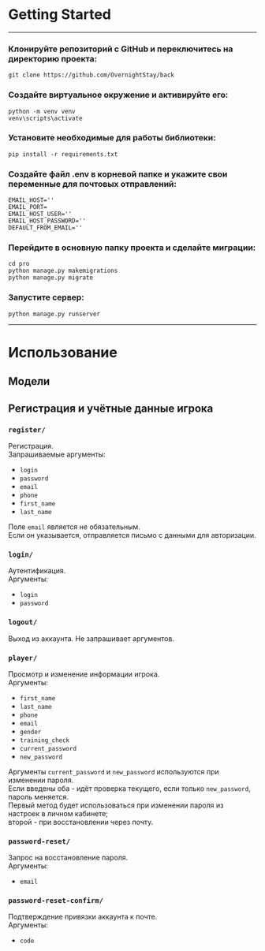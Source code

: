 # Getting Started
***
### Клонируйте репозиторий с GitHub и переключитесь на директорию проекта:
```commandline
git clone https://github.com/OvernightStay/back
```

### Создайте виртуальное окружение и активируйте его:
```commandline
python -m venv venv
venv\scripts\activate
```

### Установите необходимые для работы библиотеки:
```commandline
pip install -r requirements.txt
```

### Создайте файл .env в корневой папке и укажите свои переменные для почтовых отправлений:
```
EMAIL_HOST=''
EMAIL_PORT=
EMAIL_HOST_USER=''
EMAIL_HOST_PASSWORD=''
DEFAULT_FROM_EMAIL=''
```

### Перейдите в основную папку проекта и сделайте миграции:
```commandline
cd pro
python manage.py makemigrations
python manage.py migrate
```

### Запустите сервер:

```commandline
python manage.py runserver
```
---
# Использование

## Модели

## Регистрация и учётные данные игрока

### ```register/```
Регистрация.   
Запрашиваемые аргументы:
* ```login```
* ```password```
* ```email```
* ```phone```
* ```first_name```
* ```last_name```   

Поле ```email``` является не обязательным.  
Если он указывается, отправляется письмо с данными для авторизации.

### ```login/```
Аутентификация.   
Аргументы:
* ```login```
* ```password```

### ```logout/```
Выход из аккаунта. Не запрашивает аргументов.

### ```player/```
Просмотр и изменение информации игрока.   
Аргументы:
* ```first_name```
* ```last_name```
* ```phone```
* ```email```
* ```gender```
* ```training_check```
* ```current_password```
* ```new_password```    

Аргументы ```current_password``` и ```new_password``` используются при изменении пароля.    
Если введены оба - идёт проверка текущего, если только ```new_password```, пароль меняется.   
Первый метод будет использоваться при изменении пароля из настроек в личном кабинете;   
второй - при восстановлении через почту.

### ```password-reset/```
Запрос на восстановление пароля.   
Аргументы:
* ```email```

### ```password-reset-confirm/```
Подтверждение привязки аккаунта к почте.   
Аргументы:
* ```code```